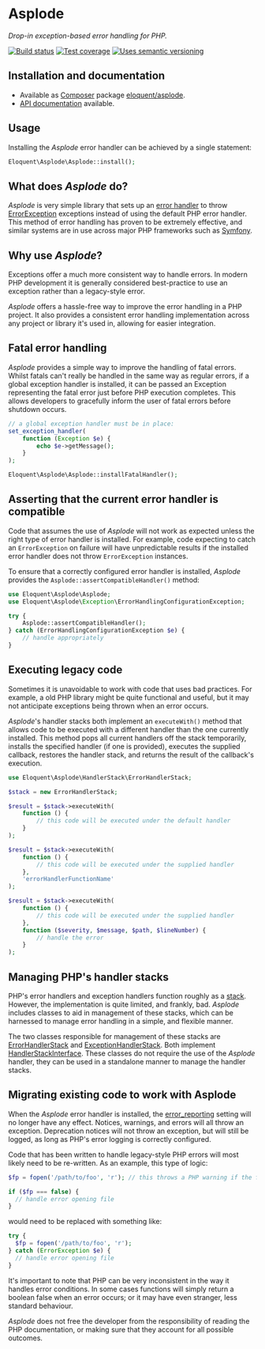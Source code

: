 # Asplode

*Drop-in exception-based error handling for PHP.*

[![Build status]][Latest build]
[![Test coverage]][Test coverage report]
[![Uses semantic versioning]][SemVer]

## Installation and documentation

* Available as [Composer] package [eloquent/asplode].
* [API documentation] available.

## Usage

Installing the *Asplode* error handler can be achieved by a single statement:

```php
Eloquent\Asplode\Asplode::install();
```

## What does *Asplode* do?

*Asplode* is very simple library that sets up an [error handler] to throw
[ErrorException] exceptions instead of using the default PHP error handler. This
method of error handling has proven to be extremely effective, and similar
systems are in use across major PHP frameworks such as [Symfony].

## Why use *Asplode*?

Exceptions offer a much more consistent way to handle errors. In modern PHP
development it is generally considered best-practice to use an exception rather
than a legacy-style error.

*Asplode* offers a hassle-free way to improve the error handling in a PHP
project. It also provides a consistent error handling implementation across
any project or library it's used in, allowing for easier integration.

## Fatal error handling

*Asplode* provides a simple way to improve the handling of fatal errors. Whilst
fatals can't really be handled in the same way as regular errors, if a global
exception handler is installed, it can be passed an Exception representing the
fatal error just before PHP execution completes. This allows developers to
gracefully inform the user of fatal errors before shutdown occurs.

```php
// a global exception handler must be in place:
set_exception_handler(
    function (Exception $e) {
        echo $e->getMessage();
    }
);

Eloquent\Asplode\Asplode::installFatalHandler();
```

## Asserting that the current error handler is compatible

Code that assumes the use of *Asplode* will not work as expected unless the
right type of error handler is installed. For example, code expecting to catch
an `ErrorException` on failure will have unpredictable results if the installed
error handler does not throw `ErrorException` instances.

To ensure that a correctly configured error handler is installed, *Asplode*
provides the `Asplode::assertCompatibleHandler()` method:

```php
use Eloquent\Asplode\Asplode;
use Eloquent\Asplode\Exception\ErrorHandlingConfigurationException;

try {
    Asplode::assertCompatibleHandler();
} catch (ErrorHandlingConfigurationException $e) {
    // handle appropriately
}
```

## Executing legacy code

Sometimes it is unavoidable to work with code that uses bad practices. For
example, a old PHP library might be quite functional and useful, but it may not
anticipate exceptions being thrown when an error occurs.

*Asplode*'s handler stacks both implement an `executeWith()` method that allows
code to be executed with a different handler than the one currently installed.
This method pops all current handlers off the stack temporarily, installs the
specified handler (if one is provided), executes the supplied callback, restores
the handler stack, and returns the result of the callback's execution.

```php
use Eloquent\Asplode\HandlerStack\ErrorHandlerStack;

$stack = new ErrorHandlerStack;

$result = $stack->executeWith(
    function () {
        // this code will be executed under the default handler
    }
);

$result = $stack->executeWith(
    function () {
        // this code will be executed under the supplied handler
    },
    'errorHandlerFunctionName'
);

$result = $stack->executeWith(
    function () {
        // this code will be executed under the supplied handler
    },
    function ($severity, $message, $path, $lineNumber) {
        // handle the error
    }
);
```

## Managing PHP's handler stacks

PHP's error handlers and exception handlers function roughly as a [stack].
However, the implementation is quite limited, and frankly, bad. *Asplode*
includes classes to aid in management of these stacks, which can be harnessed to
manage error handling in a simple, and flexible manner.

The two classes responsible for management of these stacks are
[ErrorHandlerStack] and [ExceptionHandlerStack]. Both implement
[HandlerStackInterface]. These classes do not require the use of the *Asplode*
handler, they can be used in a standalone manner to manage the handler stacks.

## Migrating existing code to work with Asplode

When the *Asplode* error handler is installed, the [error_reporting] setting
will no longer have any effect. Notices, warnings, and errors will all throw an
exception. Deprecation notices will not throw an exception, but will still be
logged, as long as PHP's error logging is correctly configured.

Code that has been written to handle legacy-style PHP errors will most likely
need to be re-written. As an example, this type of logic:

```php
$fp = fopen('/path/to/foo', 'r'); // this throws a PHP warning if the file is not found

if ($fp === false) {
  // handle error opening file
}
```

would need to be replaced with something like:

```php
try {
  $fp = fopen('/path/to/foo', 'r');
} catch (ErrorException $e) {
  // handle error opening file
}
```

It's important to note that PHP can be very inconsistent in the way it handles
error conditions. In some cases functions will simply return a boolean false
when an error occurs; or it may have even stranger, less standard behaviour.

*Asplode* does not free the developer from the responsibility of reading the PHP
documentation, or making sure that they account for all possible outcomes.

<!-- References -->

[API documentation]: http://lqnt.co/asplode/artifacts/documentation/api/
[Composer]: http://getcomposer.org/
[eloquent/asplode]: https://packagist.org/packages/eloquent/asplode
[error handler]: http://php.net/set_error_handler
[error_reporting]: http://php.net/error_reporting
[ErrorException]: http://php.net/ErrorException
[ErrorHandlerStack]: http://lqnt.co/asplode/artifacts/documentation/api/Eloquent/Asplode/HandlerStack/ErrorHandlerStack.html
[ExceptionHandlerStack]: http://lqnt.co/asplode/artifacts/documentation/api/Eloquent/Asplode/HandlerStack/ExceptionHandlerStack.html
[HandlerStackInterface]: http://lqnt.co/asplode/artifacts/documentation/api/Eloquent/Asplode/HandlerStack/HandlerStackInterface.html
[stack]: http://en.wikipedia.org/wiki/Stack_(abstract_data_type)
[Symfony]: http://symfony.com/

[Build status]: https://api.travis-ci.org/eloquent/asplode.png?branch=master
[Composer]: http://getcomposer.org/
[eloquent/asplode]: https://packagist.org/packages/eloquent/asplode
[Latest build]: https://travis-ci.org/eloquent/asplode
[SemVer]: http://semver.org/
[Test coverage report]: https://coveralls.io/r/eloquent/asplode
[Test coverage]: https://coveralls.io/repos/eloquent/asplode/badge.png?branch=master
[Uses semantic versioning]: http://b.repl.ca/v1/semver-yes-brightgreen.png

